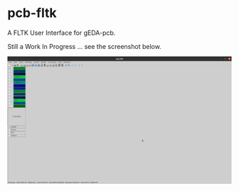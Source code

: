 # pcb-fltk

A FLTK User Interface for gEDA-pcb.

Still a Work In Progress ... see the screenshot below.

![pcb-fltk](pcb-fltk.png)
